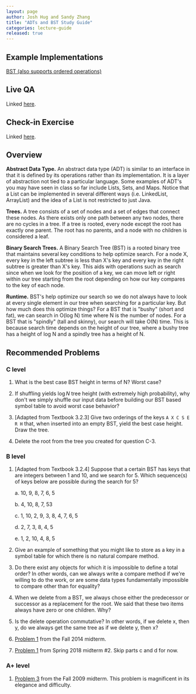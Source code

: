 ```yaml
---
layout: page
author: Josh Hug and Sandy Zhang
title: "ADTs and BST Study Guide"
categories: lecture-guide
released: true
---
```



## Example Implementations

[BST (also supports ordered operations)](http://algs4.cs.princeton.edu/32bst/BST.java.html)

## Live QA
Linked [here](https://youtu.be/tH4TpiBLULY).

## Check-in Exercise
Linked [here](https://forms.gle/oFmjvd96XE22fNXP7).

## Overview

**Abstract Data Type.** An abstract data type (ADT) is similar to an interface in that it is defined by its operations rather than its implementation. It is a layer of abstraction not tied to a particular language. Some examples of ADT's you may have seen in class so far include Lists, Sets, and Maps. Notice that a List can be implemented in several different ways (i.e. LinkedList, ArrayList) and the idea of a List is not restricted to just Java.

**Trees.** A tree consists of a set of nodes and a set of edges that connect these nodes. As there exists only one path between any two nodes, there are no cycles in a tree. If a tree is rooted, every node except the root has exactly one parent. The root has no parents, and a node with no children is considered a leaf.

**Binary Search Trees.** A Binary Search Tree (BST) is a rooted binary tree that maintains several key conditions to help optimize search. For a node X, every key in the left subtree is less than X's key and every key in the right subtree is greater than X's key. This aids with operations such as search since when we look for the position of a key, we can move left or right within our tree starting from the root depending on how our key compares to the key of each node.

**Runtime.** BST's help optimize our search so we do not always have to look at every single element in our tree when searching for a particular key. But how much does this optimize things? For a BST that is "bushy" (short and fat), we can search in O(log N) time where N is the number of nodes. For a BST that is "spindly" (tall and skinny), our search will take O(N) time. This is because search time depends on the height of our tree, where a bushy tree has a height of log N and a spindly tree has a height of N.

## Recommended Problems

### C level

1. What is the best case BST height in terms of N? Worst case?

2. If shuffling yields $\log N$ tree height (with extremely high probability),
   why don't we simply shuffle our input data before building our BST based
   symbol table to avoid worst case behavior?

3. [Adapted from Textbook 3.2.3] Give two orderings of the keys `A X C S E R H`
   that, when inserted into an empty BST, yield the best case height. Draw the
   tree.

4. Delete the root from the tree you created for question C-3.

### B level
1. [Adapted from Textbook 3.2.4] Suppose that a certain BST has keys that are
   integers between 1 and 10, and we search for 5. Which sequence(s) of keys
   below are possible during the search for 5?

   a. 10, 9, 8, 7, 6, 5

   b. 4, 10, 8, 7, 53

   c. 1, 10, 2, 9, 3, 8, 4, 7, 6, 5

   d. 2, 7, 3, 8, 4, 5

   e. 1, 2, 10, 4, 8, 5

2. Give an example of something that you might like to store as a key in a
   symbol table for which there is no natural compare method.

3. Do there exist any objects for which it is impossible to define a total
   order? In other words, can we always write a compare method if we're willing
   to do the work, or are some data types fundamentally impossible to compare
   other than for equality?

4. When we delete from a BST, we always chose either the predecessor or
   successor as a replacement for the root. We said that these two items always
   have zero or one children. Why?

5. Is the delete operation commutative? In other words, if we delete x, then y,
   do we always get the same tree as if we delete y, then x?

6. [Problem
   1](https://d1b10bmlvqabco.cloudfront.net/attach/hx9h4t96ea8qv/h32s1vxe6mb5o0/i7vkubmrxjn0/fa14_mt2.pdf)
   from the Fall 2014 midterm.

7. [Problem 1](https://tbp.berkeley.edu/exams/6137/download/) from Spring 2018 midterm #2.
   Skip parts c and d for now.

### A+ level

1. [Problem 3](http://inst.eecs.berkeley.edu/~cs61b/fa14/samples/2009/test2.pdf)
   from the Fall 2009 midterm. This problem is magnificent in its elegance and
   difficulty.
